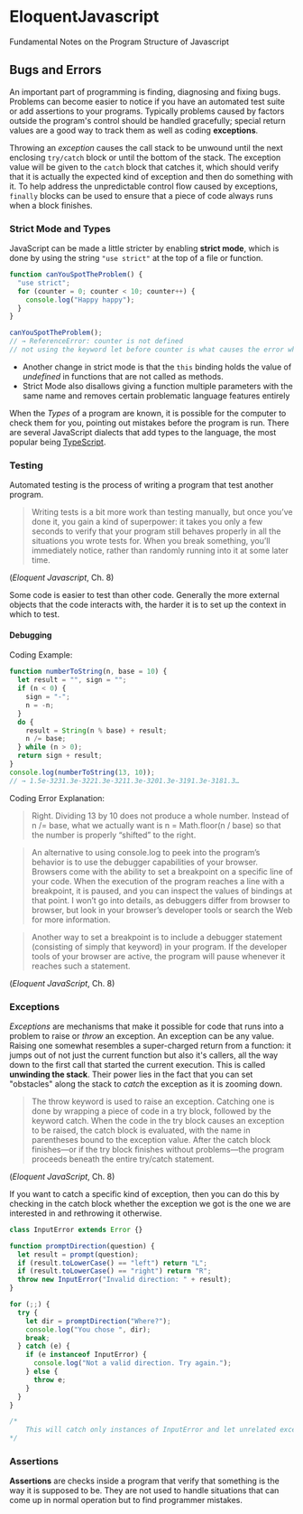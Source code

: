# EloquentJavascript
Fundamental Notes on the Program Structure of Javascript

## Bugs and Errors 
An important part of programming is finding, diagnosing and fixing bugs. Problems can become easier to notice if you have an automated test suite or add assertions to your programs. Typically problems caused by factors outside the program's control should be handled gracefully; special return values are a good way to track them as well as coding __exceptions__. 

Throwing an _exception_ causes the call stack to be unwound until the next enclosing `try/catch` block or until the bottom of the stack. The exception value will be given to the `catch` block that catches it, which should verify that it is actually the expected kind of exception and then do something with it. To help address the unpredictable control flow caused by exceptions, `finally` blocks can be used to ensure that a piece of code always runs when a block finishes. 

### Strict Mode and Types
JavaScript can be made  a little stricter by enabling __strict mode__, which is done by using the string `"use strict"` at the top of a file or function. 

```javascript 
function canYouSpotTheProblem() {
  "use strict";
  for (counter = 0; counter < 10; counter++) {
    console.log("Happy happy");
  }
}

canYouSpotTheProblem();
// → ReferenceError: counter is not defined
// not using the keyword let before counter is what causes the error when in strict mode 
```

* Another change in strict mode is that the `this` binding holds the value of _undefined_ in functions that are not called as methods. 
* Strict Mode also disallows giving a function multiple parameters with the same name and removes certain problematic language features entirely 

When the _Types_ of a program are known, it is possible for the computer to check them for you, pointing out mistakes before the program is run. There are several JavaScript dialects that add types to the language, the most popular being [TypeScript](https://www.typescriptlang.org/). 

### Testing
Automated testing is the process of writing a program that test another program. 

> Writing tests is a bit more work than testing manually, but once you’ve done it, you gain a kind of superpower: it takes you only a few seconds to verify that your program still behaves properly in all the situations you wrote tests for. When you break something, you’ll immediately notice, rather than randomly running into it at some later time.

(_Eloquent Javascript_, Ch. 8)

Some code is easier to test than other code. Generally the more external objects that the code interacts with, the harder it is to set up the context in which to test. 

#### Debugging
Coding Example: 

```javascript 
function numberToString(n, base = 10) {
  let result = "", sign = "";
  if (n < 0) {
    sign = "-";
    n = -n;
  }
  do {
    result = String(n % base) + result;
    n /= base;
  } while (n > 0);
  return sign + result;
}
console.log(numberToString(13, 10));
// → 1.5e-3231.3e-3221.3e-3211.3e-3201.3e-3191.3e-3181.3…
```

Coding Error Explanation: 

> Right. Dividing 13 by 10 does not produce a whole number. Instead of n /= base, what we actually want is n = Math.floor(n / base) so that the number is properly “shifted” to the right.

> An alternative to using console.log to peek into the program’s behavior is to use the debugger capabilities of your browser. Browsers come with the ability to set a breakpoint on a specific line of your code. When the execution of the program reaches a line with a breakpoint, it is paused, and you can inspect the values of bindings at that point. I won’t go into details, as debuggers differ from browser to browser, but look in your browser’s developer tools or search the Web for more information.

> Another way to set a breakpoint is to include a debugger statement (consisting of simply that keyword) in your program. If the developer tools of your browser are active, the program will pause whenever it reaches such a statement.

(_Eloquent JavaScript_, Ch. 8)

### Exceptions 
_Exceptions_ are mechanisms that make it possible for code that runs into a problem to raise or _throw_ an exception. An exception can be any value. Raising one somewhat resembles a super-charged return from a function: it jumps out of not just the current function but also it's callers, all the way down to the first call that started the current execution. This is called __unwinding the stack__. Their power lies in the fact that you can set "obstacles" along the stack to _catch_ the exception as it is zooming down. 

> The throw keyword is used to raise an exception. Catching one is done by wrapping a piece of code in a try block, followed by the keyword catch. When the code in the try block causes an exception to be raised, the catch block is evaluated, with the name in parentheses bound to the exception value. After the catch block finishes—or if the try block finishes without problems—the program proceeds beneath the entire try/catch statement.

(_Eloquent JavaScript_, Ch. 8)

If you want to catch a specific kind of exception, then you can do this by checking in the catch block whether the exception we got is the one we are interested in and rethrowing it otherwise. 

```javascript 
class InputError extends Error {}

function promptDirection(question) {
  let result = prompt(question);
  if (result.toLowerCase() == "left") return "L";
  if (result.toLowerCase() == "right") return "R";
  throw new InputError("Invalid direction: " + result);
}

for (;;) {
  try {
    let dir = promptDirection("Where?");
    console.log("You chose ", dir);
    break;
  } catch (e) {
    if (e instanceof InputError) {
      console.log("Not a valid direction. Try again.");
    } else {
      throw e;
    }
  }
}

/*
    This will catch only instances of InputError and let unrelated exceptions through. If you reintroduce the typo, the undefined binding error will be properly reported.
*/
```

### Assertions 
__Assertions__ are checks inside a program that verify that something is the way it is supposed to be. They are not used to handle situations that can come up in normal operation but to find programmer mistakes. 